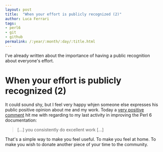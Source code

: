 ```yaml
---
layout: post
title:  "When your effort is publicly recognized (2)"
author: Luca Ferrari
tags:
- perl6
- git
- github
permalink: /:year/:month/:day/:title.html
---
```


I've already written about the importance of having a public recognition about everyone's effort.


# When your effort is publicly recognized (2)

It could sound shy, but I feel very happy whjen someone else expresses his public positive opinion about me and my work. Today a [very positive comment](https://github.com/perl6/doc/issues/1939#issuecomment-385980656) hit me with regarding to my last activity in improving the Perl 6 documentation:

> [...] you consistently do excellent work [...]

That's a simple way to make you feel useful.
To make you feel at home.
To make you wish to donate another piece of your time to the community.




